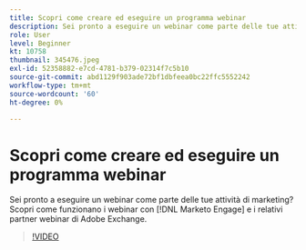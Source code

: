 ```yaml
---
title: Scopri come creare ed eseguire un programma webinar
description: Sei pronto a eseguire un webinar come parte delle tue attività di marketing? Scopri come funzionano i webinar con [!DNL Marketo Engage] e i relativi partner webinar di Adobe Exchange.
role: User
level: Beginner
kt: 10758
thumbnail: 345476.jpeg
exl-id: 52358882-e7cd-4781-b379-02314f7c5b10
source-git-commit: abd1129f903ade72bf1dbfeea0bc22ffc5552242
workflow-type: tm+mt
source-wordcount: '60'
ht-degree: 0%

---
```


# Scopri come creare ed eseguire un programma webinar

Sei pronto a eseguire un webinar come parte delle tue attività di marketing? Scopri come funzionano i webinar con [!DNL Marketo Engage] e i relativi partner webinar di Adobe Exchange.

>[!VIDEO](https://video.tv.adobe.com/v/345476/?quality=12&learn=on)
